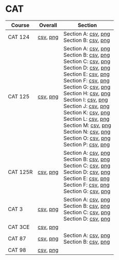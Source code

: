 # CAT

| Course | Overall | Section |
| ------ | ------- | ------- |
| CAT 124 | [csv](https://github.com/UCSD-Historical-Enrollment-Data/2025Spring/blob/main/overall/CAT%20124.csv), [png](https://raw.githubusercontent.com/UCSD-Historical-Enrollment-Data/2025Spring/main/plot_overall/CAT%20124.png) | Section A: [csv](https://github.com/UCSD-Historical-Enrollment-Data/2025Spring/blob/main/section/CAT%20124_A.csv), [png](https://raw.githubusercontent.com/UCSD-Historical-Enrollment-Data/2025Spring/main/plot_section/CAT%20124_A.png)<br>Section B: [csv](https://github.com/UCSD-Historical-Enrollment-Data/2025Spring/blob/main/section/CAT%20124_B.csv), [png](https://raw.githubusercontent.com/UCSD-Historical-Enrollment-Data/2025Spring/main/plot_section/CAT%20124_B.png) |
| CAT 125 | [csv](https://github.com/UCSD-Historical-Enrollment-Data/2025Spring/blob/main/overall/CAT%20125.csv), [png](https://raw.githubusercontent.com/UCSD-Historical-Enrollment-Data/2025Spring/main/plot_overall/CAT%20125.png) | Section A: [csv](https://github.com/UCSD-Historical-Enrollment-Data/2025Spring/blob/main/section/CAT%20125_A.csv), [png](https://raw.githubusercontent.com/UCSD-Historical-Enrollment-Data/2025Spring/main/plot_section/CAT%20125_A.png)<br>Section B: [csv](https://github.com/UCSD-Historical-Enrollment-Data/2025Spring/blob/main/section/CAT%20125_B.csv), [png](https://raw.githubusercontent.com/UCSD-Historical-Enrollment-Data/2025Spring/main/plot_section/CAT%20125_B.png)<br>Section C: [csv](https://github.com/UCSD-Historical-Enrollment-Data/2025Spring/blob/main/section/CAT%20125_C.csv), [png](https://raw.githubusercontent.com/UCSD-Historical-Enrollment-Data/2025Spring/main/plot_section/CAT%20125_C.png)<br>Section D: [csv](https://github.com/UCSD-Historical-Enrollment-Data/2025Spring/blob/main/section/CAT%20125_D.csv), [png](https://raw.githubusercontent.com/UCSD-Historical-Enrollment-Data/2025Spring/main/plot_section/CAT%20125_D.png)<br>Section E: [csv](https://github.com/UCSD-Historical-Enrollment-Data/2025Spring/blob/main/section/CAT%20125_E.csv), [png](https://raw.githubusercontent.com/UCSD-Historical-Enrollment-Data/2025Spring/main/plot_section/CAT%20125_E.png)<br>Section F: [csv](https://github.com/UCSD-Historical-Enrollment-Data/2025Spring/blob/main/section/CAT%20125_F.csv), [png](https://raw.githubusercontent.com/UCSD-Historical-Enrollment-Data/2025Spring/main/plot_section/CAT%20125_F.png)<br>Section G: [csv](https://github.com/UCSD-Historical-Enrollment-Data/2025Spring/blob/main/section/CAT%20125_G.csv), [png](https://raw.githubusercontent.com/UCSD-Historical-Enrollment-Data/2025Spring/main/plot_section/CAT%20125_G.png)<br>Section H: [csv](https://github.com/UCSD-Historical-Enrollment-Data/2025Spring/blob/main/section/CAT%20125_H.csv), [png](https://raw.githubusercontent.com/UCSD-Historical-Enrollment-Data/2025Spring/main/plot_section/CAT%20125_H.png)<br>Section I: [csv](https://github.com/UCSD-Historical-Enrollment-Data/2025Spring/blob/main/section/CAT%20125_I.csv), [png](https://raw.githubusercontent.com/UCSD-Historical-Enrollment-Data/2025Spring/main/plot_section/CAT%20125_I.png)<br>Section J: [csv](https://github.com/UCSD-Historical-Enrollment-Data/2025Spring/blob/main/section/CAT%20125_J.csv), [png](https://raw.githubusercontent.com/UCSD-Historical-Enrollment-Data/2025Spring/main/plot_section/CAT%20125_J.png)<br>Section K: [csv](https://github.com/UCSD-Historical-Enrollment-Data/2025Spring/blob/main/section/CAT%20125_K.csv), [png](https://raw.githubusercontent.com/UCSD-Historical-Enrollment-Data/2025Spring/main/plot_section/CAT%20125_K.png)<br>Section L: [csv](https://github.com/UCSD-Historical-Enrollment-Data/2025Spring/blob/main/section/CAT%20125_L.csv), [png](https://raw.githubusercontent.com/UCSD-Historical-Enrollment-Data/2025Spring/main/plot_section/CAT%20125_L.png)<br>Section M: [csv](https://github.com/UCSD-Historical-Enrollment-Data/2025Spring/blob/main/section/CAT%20125_M.csv), [png](https://raw.githubusercontent.com/UCSD-Historical-Enrollment-Data/2025Spring/main/plot_section/CAT%20125_M.png)<br>Section N: [csv](https://github.com/UCSD-Historical-Enrollment-Data/2025Spring/blob/main/section/CAT%20125_N.csv), [png](https://raw.githubusercontent.com/UCSD-Historical-Enrollment-Data/2025Spring/main/plot_section/CAT%20125_N.png)<br>Section O: [csv](https://github.com/UCSD-Historical-Enrollment-Data/2025Spring/blob/main/section/CAT%20125_O.csv), [png](https://raw.githubusercontent.com/UCSD-Historical-Enrollment-Data/2025Spring/main/plot_section/CAT%20125_O.png)<br>Section P: [csv](https://github.com/UCSD-Historical-Enrollment-Data/2025Spring/blob/main/section/CAT%20125_P.csv), [png](https://raw.githubusercontent.com/UCSD-Historical-Enrollment-Data/2025Spring/main/plot_section/CAT%20125_P.png) |
| CAT 125R | [csv](https://github.com/UCSD-Historical-Enrollment-Data/2025Spring/blob/main/overall/CAT%20125R.csv), [png](https://raw.githubusercontent.com/UCSD-Historical-Enrollment-Data/2025Spring/main/plot_overall/CAT%20125R.png) | Section A: [csv](https://github.com/UCSD-Historical-Enrollment-Data/2025Spring/blob/main/section/CAT%20125R_A.csv), [png](https://raw.githubusercontent.com/UCSD-Historical-Enrollment-Data/2025Spring/main/plot_section/CAT%20125R_A.png)<br>Section B: [csv](https://github.com/UCSD-Historical-Enrollment-Data/2025Spring/blob/main/section/CAT%20125R_B.csv), [png](https://raw.githubusercontent.com/UCSD-Historical-Enrollment-Data/2025Spring/main/plot_section/CAT%20125R_B.png)<br>Section C: [csv](https://github.com/UCSD-Historical-Enrollment-Data/2025Spring/blob/main/section/CAT%20125R_C.csv), [png](https://raw.githubusercontent.com/UCSD-Historical-Enrollment-Data/2025Spring/main/plot_section/CAT%20125R_C.png)<br>Section D: [csv](https://github.com/UCSD-Historical-Enrollment-Data/2025Spring/blob/main/section/CAT%20125R_D.csv), [png](https://raw.githubusercontent.com/UCSD-Historical-Enrollment-Data/2025Spring/main/plot_section/CAT%20125R_D.png)<br>Section E: [csv](https://github.com/UCSD-Historical-Enrollment-Data/2025Spring/blob/main/section/CAT%20125R_E.csv), [png](https://raw.githubusercontent.com/UCSD-Historical-Enrollment-Data/2025Spring/main/plot_section/CAT%20125R_E.png)<br>Section F: [csv](https://github.com/UCSD-Historical-Enrollment-Data/2025Spring/blob/main/section/CAT%20125R_F.csv), [png](https://raw.githubusercontent.com/UCSD-Historical-Enrollment-Data/2025Spring/main/plot_section/CAT%20125R_F.png)<br>Section G: [csv](https://github.com/UCSD-Historical-Enrollment-Data/2025Spring/blob/main/section/CAT%20125R_G.csv), [png](https://raw.githubusercontent.com/UCSD-Historical-Enrollment-Data/2025Spring/main/plot_section/CAT%20125R_G.png) |
| CAT 3 | [csv](https://github.com/UCSD-Historical-Enrollment-Data/2025Spring/blob/main/overall/CAT%203.csv), [png](https://raw.githubusercontent.com/UCSD-Historical-Enrollment-Data/2025Spring/main/plot_overall/CAT%203.png) | Section A: [csv](https://github.com/UCSD-Historical-Enrollment-Data/2025Spring/blob/main/section/CAT%203_A.csv), [png](https://raw.githubusercontent.com/UCSD-Historical-Enrollment-Data/2025Spring/main/plot_section/CAT%203_A.png)<br>Section B: [csv](https://github.com/UCSD-Historical-Enrollment-Data/2025Spring/blob/main/section/CAT%203_B.csv), [png](https://raw.githubusercontent.com/UCSD-Historical-Enrollment-Data/2025Spring/main/plot_section/CAT%203_B.png)<br>Section C: [csv](https://github.com/UCSD-Historical-Enrollment-Data/2025Spring/blob/main/section/CAT%203_C.csv), [png](https://raw.githubusercontent.com/UCSD-Historical-Enrollment-Data/2025Spring/main/plot_section/CAT%203_C.png)<br>Section D: [csv](https://github.com/UCSD-Historical-Enrollment-Data/2025Spring/blob/main/section/CAT%203_D.csv), [png](https://raw.githubusercontent.com/UCSD-Historical-Enrollment-Data/2025Spring/main/plot_section/CAT%203_D.png) |
| CAT 3CE | [csv](https://github.com/UCSD-Historical-Enrollment-Data/2025Spring/blob/main/overall/CAT%203CE.csv), [png](https://raw.githubusercontent.com/UCSD-Historical-Enrollment-Data/2025Spring/main/plot_overall/CAT%203CE.png) |  |
| CAT 87 | [csv](https://github.com/UCSD-Historical-Enrollment-Data/2025Spring/blob/main/overall/CAT%2087.csv), [png](https://raw.githubusercontent.com/UCSD-Historical-Enrollment-Data/2025Spring/main/plot_overall/CAT%2087.png) | Section A: [csv](https://github.com/UCSD-Historical-Enrollment-Data/2025Spring/blob/main/section/CAT%2087_A.csv), [png](https://raw.githubusercontent.com/UCSD-Historical-Enrollment-Data/2025Spring/main/plot_section/CAT%2087_A.png)<br>Section B: [csv](https://github.com/UCSD-Historical-Enrollment-Data/2025Spring/blob/main/section/CAT%2087_B.csv), [png](https://raw.githubusercontent.com/UCSD-Historical-Enrollment-Data/2025Spring/main/plot_section/CAT%2087_B.png) |
| CAT 98 | [csv](https://github.com/UCSD-Historical-Enrollment-Data/2025Spring/blob/main/overall/CAT%2098.csv), [png](https://raw.githubusercontent.com/UCSD-Historical-Enrollment-Data/2025Spring/main/plot_overall/CAT%2098.png) |  |
